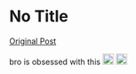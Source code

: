 # No Title

[Original Post](https://discourse.onlinedegree.iitm.ac.in/t/167344/10)

<p>bro is obsessed with this <img src="https://emoji.discourse-cdn.com/google/rofl.png?v=12" title=":rofl:" class="emoji" alt=":rofl:" loading="lazy" width="20" height="20"> <img src="https://emoji.discourse-cdn.com/google/rofl.png?v=12" title=":rofl:" class="emoji" alt=":rofl:" loading="lazy" width="20" height="20"></p>
